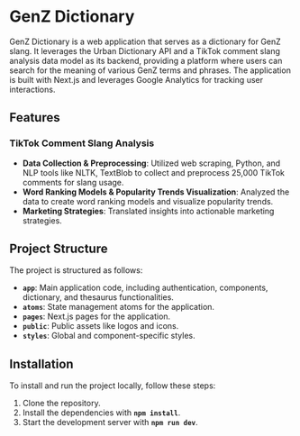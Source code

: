 # **GenZ Dictionary**

GenZ Dictionary is a web application that serves as a dictionary for GenZ slang. It leverages the Urban Dictionary API and a TikTok comment slang analysis data model as its backend, providing a platform where users can search for the meaning of various GenZ terms and phrases. The application is built with Next.js and leverages Google Analytics for tracking user interactions.

## **Features**

### **TikTok Comment Slang Analysis**

- **Data Collection & Preprocessing**: Utilized web scraping, Python, and NLP tools like NLTK, TextBlob to collect and preprocess 25,000 TikTok comments for slang usage.
- **Word Ranking Models & Popularity Trends Visualization**: Analyzed the data to create word ranking models and visualize popularity trends.
- **Marketing Strategies**: Translated insights into actionable marketing strategies.

## **Project Structure**

The project is structured as follows:

- **`app`**: Main application code, including authentication, components, dictionary, and thesaurus functionalities.
- **`atoms`**: State management atoms for the application.
- **`pages`**: Next.js pages for the application.
- **`public`**: Public assets like logos and icons.
- **`styles`**: Global and component-specific styles.

## **Installation**

To install and run the project locally, follow these steps:

1. Clone the repository.
2. Install the dependencies with **`npm install`**.
3. Start the development server with **`npm run dev`**.
